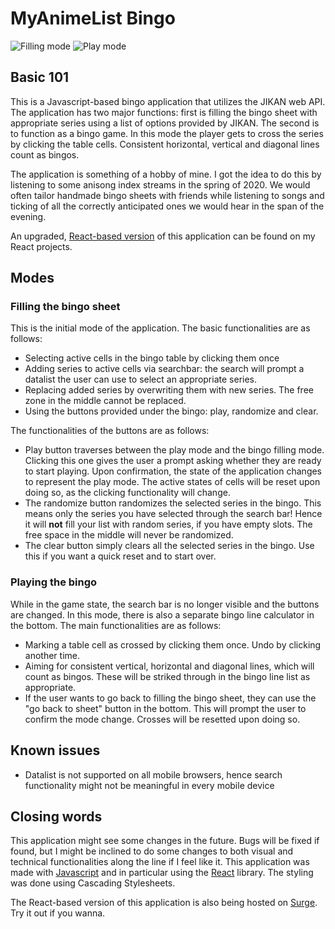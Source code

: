 # MyAnimeList Bingo

![Filling mode](https://imgur.com/xHEqqLu.png)
![Play mode](https://imgur.com/GycRlXP.png)

## Basic 101

This is a Javascript-based bingo application that utilizes the JIKAN web API.
The application has two major functions: first is filling the bingo sheet
with appropriate series using a list of options provided by JIKAN. The second is
to function as a bingo game. In this mode the player gets to cross the series
by clicking the table cells. Consistent horizontal, vertical and diagonal lines
count as bingos.

The application is something of a hobby of mine. I got the idea to do this by listening
to some anisong index streams in the spring of 2020. We would often tailor handmade
bingo sheets with friends while listening to songs and ticking of all the correctly anticipated
ones we would hear in the span of the evening.

An upgraded, [React-based version](https://github.com/KimSaren/Project_Archive/tree/master/React/2020/mal_bingo) of this application can be found on my React projects.

## Modes

### Filling the bingo sheet

This is the initial mode of the application. The basic functionalities are as follows:
* Selecting active cells in the bingo table by clicking them once
* Adding series to active cells via searchbar: the search will prompt a datalist the user
can use to select an appropriate series.
* Replacing added series by overwriting them with new series. The free zone in the middle cannot
be replaced.
* Using the buttons provided under the bingo: play, randomize and clear.

The functionalities of the buttons are as follows:
* Play button traverses between the play mode and the bingo filling mode. Clicking this one
gives the user a prompt asking whether they are ready to start playing. Upon confirmation,
the state of the application changes to represent the play mode. The active states of cells will
be reset upon doing so, as the clicking functionality will change.
* The randomize button randomizes the selected series in the bingo. This means only the series
you have selected through the search bar! Hence it will **not** fill your list with random series,
if you have empty slots. The free space in the middle will never be randomized.
* The clear button simply clears all the selected series in the bingo. Use this if you want
a quick reset and to start over.

### Playing the bingo
While in the game state, the search bar is no longer visible and the buttons are changed.
In this mode, there is also a separate bingo line calculator in the bottom. The main functionalities are as follows:
* Marking a table cell as crossed by clicking them once. Undo by clicking another time.
* Aiming for consistent vertical, horizontal and diagonal lines, which will count as bingos.
These will be striked through in the bingo line list as appropriate.
* If the user wants to go back to filling the bingo sheet, they can use the "go back to sheet"
button in the bottom. This will prompt the user to confirm the mode change. Crosses will be
resetted upon doing so.

## Known issues
* Datalist is not supported on all mobile browsers, hence search functionality might not be meaningful in every mobile device

## Closing words
This application might see some changes in the future. Bugs will be fixed if found,
but I might be inclined to do some changes to both visual and technical functionalities
along the line if I feel like it. This application was made with [Javascript](https://www.javascript.com/) and in
particular using the [React](https://reactjs.org/) library. The styling was done using Cascading Stylesheets.

The React-based version of this application is also being hosted on [Surge](http://bingobongo.surge.sh/). Try it out if you wanna.
